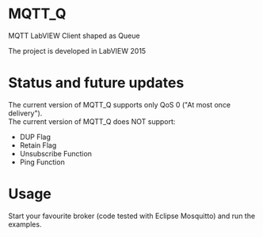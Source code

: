 # MQTT_Q
MQTT LabVIEW Client shaped as Queue


The project is developed in LabVIEW 2015

# Status and future updates
The current version of MQTT_Q supports only QoS 0  ("At most once delivery").  
The current version of MQTT_Q does NOT support:
* DUP Flag
* Retain Flag
* Unsubscribe Function
* Ping Function

# Usage
Start your favourite broker (code tested with Eclipse Mosquitto) and run the examples.